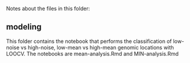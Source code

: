 Notes about the files in this folder:

## modeling
This folder contains the notebook that performs the classification of low-noise vs high-noise,
low-mean vs high-mean genomic locations with LOOCV. The notebooks are mean-analysis.Rmd and MIN-analysis.Rmd
